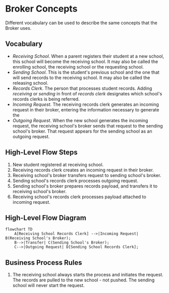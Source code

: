 # Broker Concepts
Different vocabulary can be used to describe the same concepts that the Broker uses.

## Vocabulary
* *Receiving School*. When a parent registers their student at a new school, this school will become the receiving school. It may also be called the enrolling school, the receiving school or the requesting school.
* *Sending School*. This is the student's previous school and the one that will send records to the receiving school. It may also be called the releasing school.
* *Records Clerk*. The person that processes student records. Adding *receiving* or *sending* in front of *records clerk* designates which school's records clerks is being referred.
* *Incoming Request*. The receiving records clerk generates an incoming request in their broker, entering the information necessary to generate the  
* *Outgoing Request*. When the new school generates the incoming request, the receiving school's broker sends that request to the sending school's broker. That request appears for the sending school as an outgoing request.

## High-Level Flow Steps
1. New student registered at receiving school.
2. Receiving records clerk creates an incoming request in their broker.
3. Receiving school's broker transfers request to sending school's broker.
4. Sending school's records clerk processes outgoing request.
5. Sending school's broker prepares records payload, and transfers it to receiving school's broker.
6. Receiving school's records clerk processes payload attached to incoming request.

## High-Level Flow Diagram
```mermaid
flowchart TD
    A[Receiving School Records Clerk] -->|Incoming Request| B(Receiving School's Broker);
    B-->|Transfer| C(Sending School's Broker);
    C-->|Outgoing Request| D[Sending School Records Clerk];
```

## Business Process Rules
1. The receiving school always starts the process and initiates the request. The records are pulled to the new school - not pushed. The sending school will never start the request.
